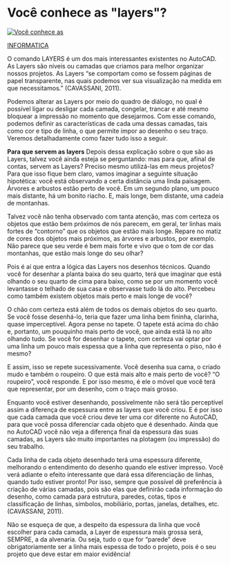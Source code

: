 # Você conhece as "layers"?

[![Você conhece as ](https://static.portaleducacao.com.br/arquivos/imagens_artigos/26022013111206img_artigo_sist_infor_tec_infor%20mod.jpg)](https://www.portaleducacao.com.br/conteudo/artigos/gestao-e-lideranca/voce-conhece-as-layers/35606#)

[INFORMATICA](https://www.portaleducacao.com.br/conteudo/artigos/informatica/20)

O comando LAYERS é um dos mais interessantes existentes no AutoCAD. As Layers são níveis ou camadas que criamos para melhor organizar nossos projetos. As Layers “se comportam como se fossem páginas de papel transparente, nas quais podemos ver sua visualização na medida em que necessitamos.” (CAVASSANI, 2011).

Podemos alterar as Layers por meio do quadro de diálogo, no qual é possível ligar ou desligar cada camada, congelar, trancar e até mesmo bloquear a impressão no momento que desejarmos. Com esse comando, podemos definir as características de cada uma dessas camadas, tais como cor e tipo de linha, o que permite impor ao desenho o seu traço. Veremos detalhadamente como fazer tudo isso a seguir.

**Para que servem as layers**
Depois dessa explicação sobre o que são as Layers, talvez você ainda esteja se perguntando: mas para que, afinal de contas, servem as Layers? Preciso mesmo utilizá-las em meus projetos? Para que isso fique bem claro, vamos imaginar a seguinte situação hipotética: você está observando a certa distância uma linda paisagem. Árvores e arbustos estão perto de você. Em um segundo plano, um pouco mais distante, há um bonito riacho. E, mais longe, bem distante, uma cadeia de montanhas.

Talvez você não tenha observado com tanta atenção, mas com certeza os objetos que estão bem próximos de nós parecem, em geral, ter linhas mais fortes de “contorno” que os objetos que estão mais longe. Repare no matiz de cores dos objetos mais próximos, as árvores e arbustos, por exemplo. Não parece que seu verde é bem mais forte e vivo que o tom de cor das montanhas, que estão mais longe do seu olhar?

Pois é aí que entra a lógica das Layers nos desenhos técnicos. Quando você for desenhar a planta baixa do seu quarto, terá que imaginar que está olhando o seu quarto de cima para baixo, como se por um momento você levantasse o telhado de sua casa e observasse tudo lá do alto. Percebeu como também existem objetos mais perto e mais longe de você?

O chão com certeza está além de todos os demais objetos do seu quarto. Se você fosse desenhá-lo, teria que fazer uma linha bem fininha, clarinha, quase imperceptível. Agora pense no tapete. O tapete está acima do chão e, portanto, um pouquinho mais perto de você, que ainda está lá no alto olhando tudo. Se você for desenhar o tapete, com certeza vai optar por uma linha um pouco mais espessa que a linha que representa o piso, não é mesmo?

E assim, isso se repete sucessivamente. Você desenha sua cama, o criado mudo e também o roupeiro. O que está mais alto e mais perto de você? “O roupeiro”, você responde. E por isso mesmo, é ele o móvel que você terá que representar, por um desenho, com o traço mais grosso.

Enquanto você estiver desenhando, possivelmente não será tão perceptível assim a diferença de espessura entre as layers que você criou. E é por isso que cada camada que você criou deve ter uma cor diferente no AutoCAD, para que você possa diferenciar cada objeto que é desenhado. Ainda que no AutoCAD você não veja a diferença final da espessura das suas camadas, as Layers são muito importantes na plotagem (ou impressão) do seu trabalho.

Cada linha de cada objeto desenhado terá uma espessura diferente, melhorando o entendimento do desenho quando ele estiver impresso. Você verá adiante o efeito interessante que dará essa diferenciação de linhas, quando tudo estiver pronto! Por isso, sempre que possível dê preferência à criação de várias camadas, pois são elas que definirão cada informação do desenho, como camada para estrutura, paredes, cotas, tipos e classificação de linhas, símbolos, mobiliário, portas, janelas, detalhes, etc. (CAVASSANI, 2011).

Não se esqueça de que, a despeito da espessura da linha que você escolher para cada camada, a Layer de espessura mais grossa será, SEMPRE, a da alvenaria. Ou seja, tudo o que for “parede” deve obrigatoriamente ser a linha mais espessa de todo o projeto, pois é o seu projeto que deve estar em maior evidência!